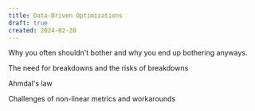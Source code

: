 ```yaml
---
title: Data-Driven Optimizations
draft: true
created: 2024-02-20
---
```


Why you often shouldn't bother and why you end up bothering anyways.

The need for breakdowns and the risks of breakdowns

Ahmdal's law

Challenges of non-linear metrics and workarounds
